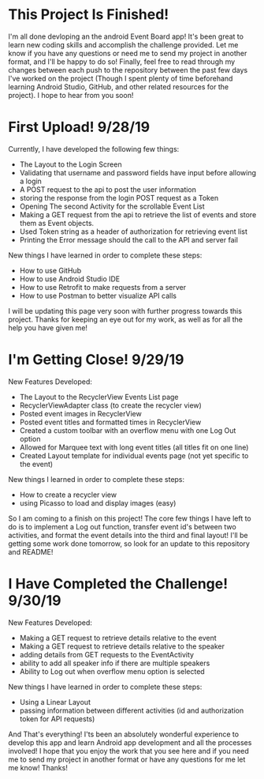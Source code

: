 # This Project Is Finished!
I'm all done devloping an the android Event Board app! It's been great to learn new coding skills and accomplish the challenge provided. Let me know if you have any questions or need me to send my project in another format, and I'll be happy to do so! Finally, feel free to read through my changes between each push to the repository between the past few days I've worked on the project (Though I spent plenty of time beforehand learning Android Studio, GitHub, and other related resources for the project). I hope to hear from you soon! 

# First Upload! 9/28/19
Currently, I have developed the following few things:
  - The Layout to the Login Screen
  - Validating that username and password fields have input before allowing a login
  - A POST request to the api to post the user information
  - storing the response from the login POST request as a Token
  - Opening The second Activity for the scrollable Event List
  - Making a GET request from the api to retrieve the list of events and store them as Event objects.
  - Used Token string as a header of authorization for retrieving event list
  - Printing the Error message should the call to the API and server fail

New things I have learned in order to complete these steps:
  - How to use GitHub
  - How to use Android Studio IDE
  - How to use Retrofit to make requests from a server
  - How to use Postman to better visualize API calls
  
I will be updating this page very soon with further progress towards this project. Thanks for keeping an eye out for my work, as well as for all the help you have given me!

# I'm Getting Close! 9/29/19
New Features Developed:
  - The Layout to the RecyclerView Events List page
  - RecyclerViewAdapter class (to create the recycler view)
  - Posted event images in RecyclerView
  - Posted event titles and formatted times in RecyclerView
  - Created a custom toolbar with an overflow menu with one Log Out option
  - Allowed for Marquee text with long event titles (all titles fit on one line)
  - Created Layout template for individual events page (not yet specific to the event)
  
New things I learned in order to complete these steps:
  - How to create a recycler view
  - using Picasso to load and display images (easy)

So I am coming to a finish on this project! The core few things I have left to do is to implement a Log out function, transfer event id's between two activities, and format the event details into the third and final layout! I'll be getting some work done tomorrow, so look for an update to this repository and README!

# I Have Completed the Challenge! 9/30/19
New Features Developed:
  - Making a GET request to retrieve details relative to the event
  - Making a GET request to retrieve details relative to the speaker
  - adding details from GET requests to the EventActivity
  - ability to add all speaker info if there are multiple speakers
  - Ability to Log out when overflow menu option is selected

New things I have learned in order to complete these steps:
  - Using a Linear Layout
  - passing information between different activities (id and authorization token for API requests)
  
  And That's everything! I'ts been an absolutely wonderful experience to develop this app and learn Android app development and all the processes involved! I hope that you enjoy the work that you see here and if you need me to send my project in another format or have any questions for me let me know! Thanks!

